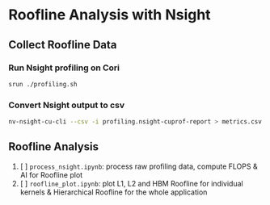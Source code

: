 # Roofline Analysis with Nsight

## Collect Roofline Data

### Run Nsight profiling on Cori
```bash
srun ./profiling.sh
```

### Convert Nsight output to csv
```bash
nv-nsight-cu-cli --csv -i profiling.nsight-cuprof-report > metrics.csv
```

## Roofline Analysis

1. [ ] `process_nsight.ipynb`: process raw profiling data, compute FLOPS & AI for Roofline plot
2. [ ]  `roofline_plot.ipynb`: plot L1, L2 and HBM Roofline for individual kernels & Hierarchical Roofline for the whole application
